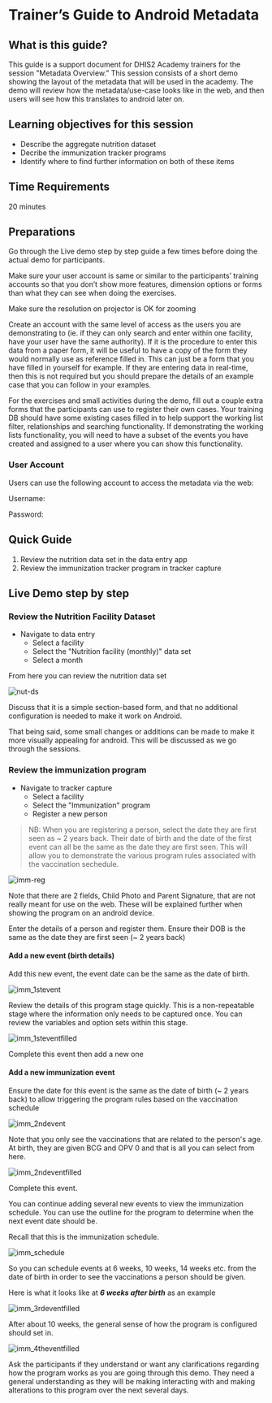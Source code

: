 # Trainer’s Guide to Android Metadata

## What is this guide?

This guide is a support document for DHIS2 Academy trainers for the session "Metadata Overview.” This session consists of a short demo showing the layout of the metadata that will be used in the academy. The demo will review how the metadata/use-case looks like in the web, and then users will see how this translates to android later on.  

## Learning objectives for this session

- Describe the aggregate nutrition dataset
- Decribe the immunization tracker programs
- Identify where to find further information on both of these items

## Time Requirements

20 minutes

## Preparations

Go through the Live demo step by step guide a few times before doing the actual demo for participants.

Make sure your user account is same or similar to the participants’ training accounts so that you don’t show more features, dimension options or forms than what they can see when doing the exercises.

Make sure the resolution on projector is OK for zooming

Create an account with the same level of access as the users you are demonstrating to (ie. if they can only search and enter within one facility, have your user have the same authority). If it is the procedure to enter this data from a paper form, it will be useful to have a copy of the form they would normally use as reference filled in. This can just be a form that you have filled in yourself for example. If they are entering data in real-time, then this is not required but you should prepare the details of an example case that you can follow in your examples.

For the exercises and small activities during the demo, fill out a couple extra forms that the participants can use to register their own cases. Your training DB should have some existing cases filled in to help support the working list filter, relationships and searching functionality. If demonstrating the working lists functionality, you will need to have a subset of the events you have created and assigned to a user where you can show this functionality.

### User Account

Users can use the following account to access the metadata via the web:

Username: 

Password:

## Quick Guide

1. Review the nutrition data set in the data entry app
2. Review the immunization tracker program in tracker capture

## Live Demo step by step

### Review the Nutrition Facility Dataset

- Navigate to data entry
  - Select a facility
  - Select the "Nutrition facility (monthly)" data set
  - Select a month

From here you can review the nutrition data set

![nut-ds](images/metadata/nut_ds.png)

Discuss that it is a simple section-based form, and that no additional configuration is needed to make it work on Android.

That being said, some small changes or additions can be made to make it more visually appealing for android. This will be discussed as we go through the sessions.

### Review the immunization program

- Navigate to tracker capture
  - Select a facility
  - Select the "Immunization" program
  - Register a new person

> NB: When you are registering a person, select the date they are first seen as ~ 2 years back. Their date of birth and the date of the first event can all be the same as the date they are first seen. This will allow you to demonstrate the various program rules associated with the vaccination sechedule. 

![imm-reg](images/metadata/imm_registration.png)

Note that there are 2 fields, Child Photo and Parent Signature, that are not really meant for use on the web. These will be explained further when showing the program on an android device.

Enter the details of a person and register them. Ensure their DOB is the same as the date they are first seen (~ 2 years back) 

#### Add a new event (birth details)

Add this new event, the event date can be the same as the date of birth.

![imm_1stevent](images/metadata/imm_1stevent.png)

Review the details of this program stage quickly. This is a non-repeatable stage where the information only needs to be captured once. You can review the variables and option sets within this stage.

![imm_1steventfilled](images/metadata/imm_1stevent_filled.png)

Complete this event then add a new one

#### Add a new immunization event

Ensure the date for this event is the same as the date of birth (~ 2 years back) to allow triggering the program rules based on the vaccination schedule

![imm_2ndevent](images/metadata/imm_2ndevent.png)

Note that you only see the vaccinations that are related to the person's age. At birth, they are given BCG and OPV 0 and that is all you can select from here.

![imm_2ndeventfilled](images/metadata/imm_2ndevent_filled.png)

Complete this event.

You can continue adding several new events to view the immunization schedule. You can use the outline for the program to determine when the next event date should be. 

Recall that this is the immunization schedule.

![imm_schedule](images/metadata/imm_schedule.png)

So you can schedule events at 6 weeks, 10 weeks, 14 weeks etc. from the date of birth in order to see the vaccinations a person should be given.

Here is what it looks like at ***6 weeks after birth*** as an example

![imm_3rdeventfilled](images/metadata/imm_3rdevent_filled.png)

After about 10 weeks, the general sense of how the program is configured should set in.

![imm_4theventfilled](images/metadata/imm_4thevent_filled.png)

Ask the participants if they understand or want any clarifications regarding how the program works as you are going through this demo. They need a general understanding as they will be making interacting with and making alterations to this program over the next several days.

